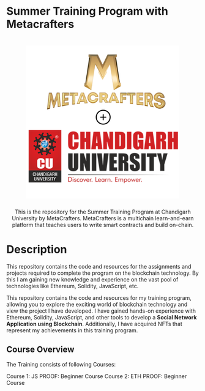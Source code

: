 # Summer Training Program with Metacrafters
<h1 align="center">
  <img src="img/mylogo.png" alt="Logo" width="400">

</h1>

<p align="center">
  This is the repository for the Summer Training Program at Chandigarh University by MetaCrafters. MetaCrafters is a multichain learn-and-earn platform that teaches users to write smart contracts and build on-chain. 
</p>
  
# Description 
This repository contains the code and resources for the assignments and projects required to complete the program on the blockchain technology. By this I am gaining new knowledge and experience on the vast pool of technologies like Ethereum, Solidity, JavaScript, etc.


This repository contains the code and resources for my training program, allowing you to explore the exciting world of blockchain technology and view the project I have developed. I have gained hands-on experience with Ethereum, Solidity, JavaScript, and other tools to develop a **Social Network Application using Blockchain**. Additionally, I have acquired NFTs that represent my achievements in this training program.

## Course Overview 

The Training consists of following Courses:

Course 1: JS PROOF: Beginner Course
Course 2: ETH PROOF: Beginner Course
 





